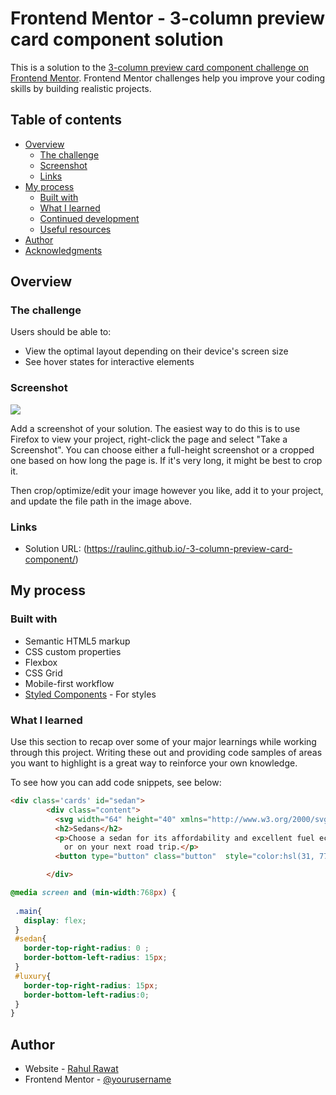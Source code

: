 # Frontend Mentor - 3-column preview card component solution

This is a solution to the [3-column preview card component challenge on Frontend Mentor](https://www.frontendmentor.io/challenges/3column-preview-card-component-pH92eAR2-). Frontend Mentor challenges help you improve your coding skills by building realistic projects. 

## Table of contents

- [Overview](#overview)
  - [The challenge](#the-challenge)
  - [Screenshot](#screenshot)
  - [Links](#links)
- [My process](#my-process)
  - [Built with](#built-with)
  - [What I learned](#what-i-learned)
  - [Continued development](#continued-development)
  - [Useful resources](#useful-resources)
- [Author](#author)
- [Acknowledgments](#acknowledgments)


## Overview

### The challenge

Users should be able to:

- View the optimal layout depending on their device's screen size
- See hover states for interactive elements

### Screenshot

![](./screenshot.jpg)

Add a screenshot of your solution. The easiest way to do this is to use Firefox to view your project, right-click the page and select "Take a Screenshot". You can choose either a full-height screenshot or a cropped one based on how long the page is. If it's very long, it might be best to crop it.

Then crop/optimize/edit your image however you like, add it to your project, and update the file path in the image above.


### Links

- Solution URL: (https://raulinc.github.io/-3-column-preview-card-component/)


## My process

### Built with

- Semantic HTML5 markup
- CSS custom properties
- Flexbox
- CSS Grid
- Mobile-first workflow
- [Styled Components](https://styled-components.com/) - For styles


### What I learned

Use this section to recap over some of your major learnings while working through this project. Writing these out and providing code samples of areas you want to highlight is a great way to reinforce your own knowledge.

To see how you can add code snippets, see below:

```html
<div class='cards' id="sedan">
        <div class="content">
          <svg width="64" height="40" xmlns="http://www.w3.org/2000/svg"><g fill="none" fill-rule="evenodd"><circle fill="#000" opacity=".201" cx="20" cy="20" r="20"/><path d="M52.936 24.11c1.942 0 3.517 1.542 3.517 3.445 0 1.903-1.575 3.445-3.517 3.445s-3.516-1.542-3.516-3.445c0-1.903 1.574-3.445 3.516-3.445zm-21.957 0c1.942 0 3.517 1.542 3.517 3.445 0 1.903-1.575 3.445-3.517 3.445s-3.516-1.542-3.516-3.445c0-1.903 1.574-3.445 3.516-3.445zm6.948-4.848v1.429c0 .716.61 1.293 1.348 1.259a1.295 1.295 0 001.225-1.295v-1.393h8.256l13.483 1.313c.956.093 1.676.881 1.676 1.814 0 2.89-2.126 5.303-4.926 5.819.397-3.557-2.458-6.62-6.053-6.62-3.646 0-6.504 3.14-6.039 6.723h-9.879c.466-3.588-2.397-6.722-6.039-6.722-3.595 0-6.45 3.062-6.052 6.62-2.14-.398-3.916-1.912-4.61-3.931h1.142c.731 0 1.32-.598 1.285-1.322-.033-.678-.629-1.2-1.322-1.2H20v-.251c0-1.274 1.066-2.243 2.306-2.243h15.62zM42.59 11c2.645 0 4.99 1.556 5.972 3.963l.726 1.779H40.17L38.413 11h4.178zm-6.865 0l1.758 5.741H26.505l3.357-3.654A6.502 6.502 0 0134.644 11h1.082z" fill="#FFD473" fill-rule="nonzero"/></g></svg>
          <h2>Sedans</h2>
          <p>Choose a sedan for its affordability and excellent fuel economy. Ideal for cruising in the city 
            or on your next road trip.</p>
          <button type="button" class="button"  style="color:hsl(31, 77%, 52%);">Learn More</button>

        </div>
```
```css
@media screen and (min-width:768px) {
  
 .main{
   display: flex;
 }
 #sedan{
   border-top-right-radius: 0 ;
   border-bottom-left-radius: 15px;
 }
 #luxury{
   border-top-right-radius: 15px;
   border-bottom-left-radius:0;
 }
}
```

## Author

- Website - [Rahul Rawat](https://www.your-site.com)
- Frontend Mentor - [@yourusername](https://www.frontendmentor.io/profile/raulinc)
